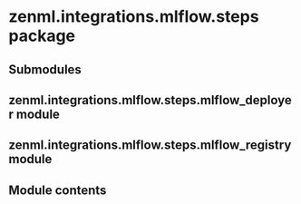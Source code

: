 # zenml.integrations.mlflow.steps package

## Submodules

## zenml.integrations.mlflow.steps.mlflow_deployer module

## zenml.integrations.mlflow.steps.mlflow_registry module

## Module contents
